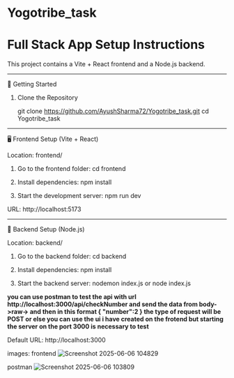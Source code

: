 ﻿# Yogotribe_task
# Full Stack App Setup Instructions

This project contains a Vite + React frontend and a Node.js backend.


----------------------------------------
🚀 Getting Started

1. Clone the Repository

   git clone https://github.com/AyushSharma72/Yogotribe_task.git
   cd Yogotribe_task

----------------------------------------
🖥️ Frontend Setup (Vite + React)

Location: frontend/

1. Go to the frontend folder:
   cd frontend

2. Install dependencies:
   npm install

3. Start the development server:
   npm run dev

URL: http://localhost:5173

----------------------------------------
🔧 Backend Setup (Node.js)

Location: backend/

1. Go to the backend folder:
   cd backend

2. Install dependencies:
   npm install

3. Start the backend server:
   nodemon index.js or node index.js

 **you can use postman to test the api with url http://localhost:3000/api/checkNumber and send the data from body->raw-> and then in this format
 {
"number":2
}
the type of request will be POST
or else you can use the ui i have created on the frotend but starting the server on the port 3000 is necessary to test** 

Default URL: http://localhost:3000


images:
frontend
![Screenshot 2025-06-06 104829](https://github.com/user-attachments/assets/7df269e0-c2c8-4600-9fb4-ad155da14600)

postman
![Screenshot 2025-06-06 103809](https://github.com/user-attachments/assets/65da0819-5e17-43db-bea5-3d979c295192)


